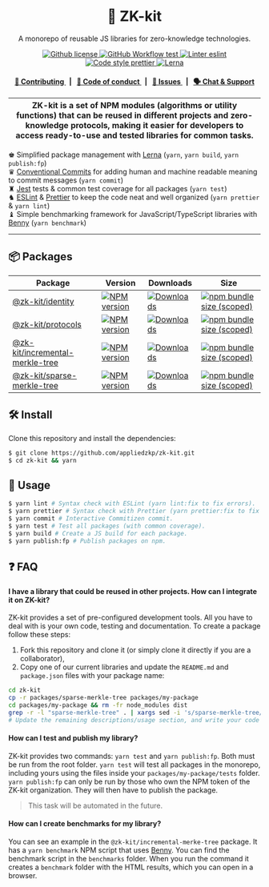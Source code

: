 <p align="center">
    <h1 align="center">
        🧰 ZK-kit
    </h1>
    <p align="center">A monorepo of reusable JS libraries for zero-knowledge technologies.</p>
</p>

<p align="center">
    <a href="https://github.com/appliedzkp/zk-kit/blob/main/LICENSE">
        <img alt="Github license" src="https://img.shields.io/github/license/appliedzkp/zk-kit.svg?style=flat-square">
    </a>
    <a href="https://github.com/appliedzkp/zk-kit/actions?query=workflow%3Atest">
        <img alt="GitHub Workflow test" src="https://img.shields.io/github/workflow/status/appliedzkp/zk-kit/test?label=test&style=flat-square&logo=github">
    </a>
    <a href="https://eslint.org/">
        <img alt="Linter eslint" src="https://img.shields.io/badge/linter-eslint-8080f2?style=flat-square&logo=eslint">
    </a>
    <a href="https://prettier.io/">
        <img alt="Code style prettier" src="https://img.shields.io/badge/code%20style-prettier-f8bc45?style=flat-square&logo=prettier">
    </a>
    <a href="https://lerna.js.org/">
        <img alt="Lerna" src="https://img.shields.io/badge/maintained%20with-lerna-8f6899.svg?style=flat-square">
    </a>
</p>

<div align="center">
    <h4>
        <a href="/CONTRIBUTING.md">
            👥 Contributing
        </a>
        <span>&nbsp;&nbsp;|&nbsp;&nbsp;</span>
        <a href="/CODE_OF_CONDUCT.md">
            🤝 Code of conduct
        </a>
        <span>&nbsp;&nbsp;|&nbsp;&nbsp;</span>
        <a href="https://github.com/appliedzkp/zk-kit/issues/new/choose">
            🔎 Issues
        </a>
        <span>&nbsp;&nbsp;|&nbsp;&nbsp;</span>
        <a href="https://discord.gg/9B9WgGP6YM">
            🗣️ Chat &amp; Support
        </a>
    </h4>
</div>



| ZK-kit is a set of NPM modules (algorithms or utility functions) that can be reused in different projects and zero-knowledge protocols, making it easier for developers to access ready-to-use and tested libraries for common tasks. |
| ------------------------------------------------------------------------------------------------------------------------------------ |

♚ Simplified package management with [Lerna](https://lerna.js.org/) (`yarn`, `yarn build`, `yarn publish:fp`)\
♛ [Conventional Commits](https://www.conventionalcommits.org) for adding human and machine readable meaning to commit messages (`yarn commit`)\
♜ [Jest](https://jestjs.io/) tests & common test coverage for all packages (`yarn test`)\
♞ [ESLint](https://eslint.org/) & [Prettier](https://prettier.io/) to keep the code neat and well organized (`yarn prettier` & `yarn lint`)\
♝ Simple benchmarking framework for JavaScript/TypeScript libraries with [Benny](https://github.com/caderek/benny) (`yarn benchmark`)

---

## 📦 Packages

<table>
    <th>Package</th>
    <th>Version</th>
    <th>Downloads</th>
    <th>Size</th>
    <tbody>
        <tr>
            <td>
                <a href="https://github.com/appliedzkp/zk-kit/tree/main/packages/identity">
                    @zk-kit/identity
                </a>
            </td>
            <td>
                <!-- NPM version -->
                <a href="https://npmjs.org/package/@zk-kit/identity">
                    <img src="https://img.shields.io/npm/v/@zk-kit/identity.svg?style=flat-square" alt="NPM version" />
                </a>
            </td>
            <td>
                <!-- Downloads -->
                <a href="https://npmjs.org/package/@zk-kit/identity">
                    <img src="https://img.shields.io/npm/dm/@zk-kit/identity.svg?style=flat-square" alt="Downloads" />
                </a>
            </td>
            <td>
                <!-- Size -->
                <a href="https://bundlephobia.com/package/@zk-kit/identity">
                    <img src="https://img.shields.io/bundlephobia/minzip/@zk-kit/identity" alt="npm bundle size (scoped)" />
                </a>
            </td>
        </tr>
        <tr>
            <td>
                <a href="https://github.com/appliedzkp/zk-kit/tree/main/packages/protocols">
                    @zk-kit/protocols
                </a>
            </td>
            <td>
                <!-- NPM version -->
                <a href="https://npmjs.org/package/@zk-kit/protocols">
                    <img src="https://img.shields.io/npm/v/@zk-kit/protocols.svg?style=flat-square" alt="NPM version" />
                </a>
            </td>
            <td>
                <!-- Downloads -->
                <a href="https://npmjs.org/package/@zk-kit/protocols">
                    <img src="https://img.shields.io/npm/dm/@zk-kit/protocols.svg?style=flat-square" alt="Downloads" />
                </a>
            </td>
            <td>
                <!-- Size -->
                <a href="https://bundlephobia.com/package/@zk-kit/protocols">
                    <img src="https://img.shields.io/bundlephobia/minzip/@zk-kit/protocols" alt="npm bundle size (scoped)" />
                </a>
            </td>
        </tr>
        <tr>
            <td>
                <a href="https://github.com/appliedzkp/zk-kit/tree/main/packages/incremental-merkle-tree">
                    @zk-kit/incremental-merkle-tree
                </a>
            </td>
            <td>
                <!-- NPM version -->
                <a href="https://npmjs.org/package/@zk-kit/incremental-merkle-tree">
                    <img src="https://img.shields.io/npm/v/@zk-kit/incremental-merkle-tree.svg?style=flat-square" alt="NPM version" />
                </a>
            </td>
            <td>
                <!-- Downloads -->
                <a href="https://npmjs.org/package/@zk-kit/incremental-merkle-tree">
                    <img src="https://img.shields.io/npm/dm/@zk-kit/incremental-merkle-tree.svg?style=flat-square" alt="Downloads" />
                </a>
            </td>
            <td>
                <!-- Size -->
                <a href="https://bundlephobia.com/package/@zk-kit/incremental-merkle-tree">
                    <img src="https://img.shields.io/bundlephobia/minzip/@zk-kit/incremental-merkle-tree" alt="npm bundle size (scoped)" />
                </a>
            </td>
        </tr>
        <tr>
            <td>
                <a href="https://github.com/appliedzkp/zk-kit/tree/main/packages/sparse-merkle-tree">
                    @zk-kit/sparse-merkle-tree
                </a>
            </td>
            <td>
                <!-- NPM version -->
                <a href="https://npmjs.org/package/@zk-kit/sparse-merkle-tree">
                    <img src="https://img.shields.io/npm/v/@zk-kit/sparse-merkle-tree.svg?style=flat-square" alt="NPM version" />
                </a>
            </td>
            <td>
                <!-- Downloads -->
                <a href="https://npmjs.org/package/@zk-kit/sparse-merkle-tree">
                    <img src="https://img.shields.io/npm/dm/@zk-kit/sparse-merkle-tree.svg?style=flat-square" alt="Downloads" />
                </a>
            </td>
            <td>
                <!-- Size -->
                <a href="https://bundlephobia.com/package/@zk-kit/sparse-merkle-tree">
                    <img src="https://img.shields.io/bundlephobia/minzip/@zk-kit/sparse-merkle-tree" alt="npm bundle size (scoped)" />
                </a>
            </td>
        </tr>
    <tbody>
</table>

## 🛠 Install

Clone this repository and install the dependencies:

```bash
$ git clone https://github.com/appliedzkp/zk-kit.git
$ cd zk-kit && yarn
```

## 📜 Usage

```bash
$ yarn lint # Syntax check with ESLint (yarn lint:fix to fix errors).
$ yarn prettier # Syntax check with Prettier (yarn prettier:fix to fix errors).
$ yarn commit # Interactive Commitizen commit.
$ yarn test # Test all packages (with common coverage).
$ yarn build # Create a JS build for each package.
$ yarn publish:fp # Publish packages on npm.
```

## ❓ FAQ

#### I have a library that could be reused in other projects. How can I integrate it on ZK-kit?

ZK-kit provides a set of pre-configured development tools. All you have to deal with is your own code, testing and documentation. To create a package follow these steps:

1. Fork this repository and clone it (or simply clone it directly if you are a collaborator),
2. Copy one of our current libraries and update the `README.md` and `package.json` files with your package name:

```bash
cd zk-kit
cp -r packages/sparse-merkle-tree packages/my-package
cd packages/my-package && rm -fr node_modules dist
grep -r -l "sparse-merkle-tree" . | xargs sed -i 's/sparse-merkle-tree/my-package/'
# Update the remaining descriptions/usage section, and write your code in the src & tests folder!
```

#### How can I test and publish my library?

ZK-kit provides two commands: `yarn test` and `yarn publish:fp`. Both must be run from the root folder. `yarn test` will test all packages in the monorepo, including yours using the files inside your `packages/my-package/tests` folder. `yarn publish:fp` can only be run by those who own the NPM token of the ZK-kit organization. They will then have to publish the package.

> This task will be automated in the future.

#### How can I create benchmarks for my library?

You can see an example in the `@zk-kit/incremental-merke-tree` package. It has a `yarn benchmark` NPM script that uses [Benny](https://github.com/caderek/benny). You can find the benchmark script in the `benchmarks` folder. When you run the command it creates a `benchmark` folder with the HTML results, which you can open in a browser.
